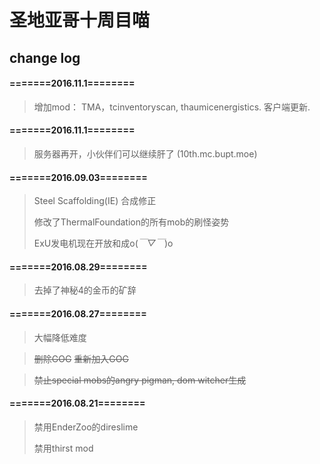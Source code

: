 # 圣地亚哥十周目喵
## change log

#### =======2016.11.1========
> 增加mod： TMA，tcinventoryscan, thaumicenergistics.
> 客户端更新.

#### =======2016.11.1========
> 服务器再开，小伙伴们可以继续肝了 (10th.mc.bupt.moe)

#### =======2016.09.03========
> Steel Scaffolding(IE) 合成修正
>
> 修改了ThermalFoundation的所有mob的刷怪姿势
>
> ExU发电机现在开放和成o(*￣▽￣*)o


#### =======2016.08.29========
> 去掉了神秘4的金币的矿辞


#### =======2016.08.27========
> 大幅降低难度

> ~~删除GOG~~
~~重新加入GOG~~

> ~~禁止special mobs的angry pigman, dom witcher生成~~


#### =======2016.08.21========
> 禁用EnderZoo的direslime
>
> 禁用thirst mod

